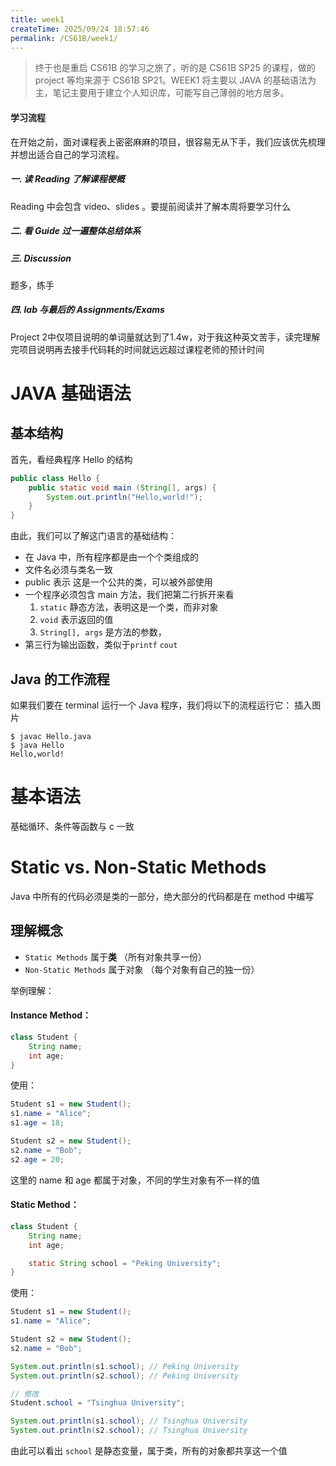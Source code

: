 ```yaml
---
title: week1
createTime: 2025/09/24 18:57:46
permalink: /CS61B/week1/
---
```


> 终于也是重启 CS61B 的学习之旅了，听的是 CS61B SP25 的课程，做的 project 等均来源于 CS61B SP21。WEEK1 将主要以 JAVA 的基础语法为主，笔记主要用于建立个人知识库，可能写自己薄弱的地方居多。

#### 学习流程
在开始之前，面对课程表上密密麻麻的项目，很容易无从下手，我们应该优先梳理并想出适合自己的学习流程。
##### 一.  读 Reading 了解课程梗概
Reading 中会包含 video、slides 。要提前阅读并了解本周将要学习什么
##### 二. 看 Guide 过一遍整体总结体系

##### 三. Discussion
题多，练手
##### 四. lab 与最后的 Assignments/Exams
 Project 2中仅项目说明的单词量就达到了1.4w，对于我这种英文苦手，读完理解完项目说明再去接手代码耗的时间就远远超过课程老师的预计时间

# JAVA 基础语法

## 基本结构

首先，看经典程序 Hello 的结构
```java
public class Hello {
	public static void main (String[], args) {
		System.out.println("Hello,world!");
	}
}
```
由此，我们可以了解这门语言的基础结构：
- 在 Java 中，所有程序都是由一个个类组成的
- 文件名必须与类名一致
- public 表示 这是一个公共的类，可以被外部使用
- 一个程序必须包含 main 方法，我们把第二行拆开来看
	1. `static` 静态方法，表明这是一个类，而非对象
	2. `void` 表示返回的值
	3. `String[], args`  是方法的参数，
- 第三行为输出函数，类似于`printf` `cout`

## Java 的工作流程

如果我们要在 terminal 运行一个 Java 程序，我们将以下的流程运行它：
插入图片

```shell
$ javac Hello.java
$ java Hello
Hello,world!
```

# 基本语法

基础循环、条件等函数与 c 一致

# Static vs. Non-Static Methods

Java 中所有的代码必须是类的一部分，绝大部分的代码都是在 method 中编写

## 理解概念

- `Static Methods` 属于**类** （所有对象共享一份）
- `Non-Static Methods` 属于对象 （每个对象有自己的独一份）

举例理解：
#### Instance Method：
```java
class Student {
    String name;
    int age;
}

```
使用：
```java
Student s1 = new Student();
s1.name = "Alice";
s1.age = 18;

Student s2 = new Student();
s2.name = "Bob";
s2.age = 20;

```
这里的 name 和 age 都属于对象，不同的学生对象有不一样的值

#### Static Method：
```java
class Student {
    String name;
    int age;

    static String school = "Peking University";
}

```
使用：
```java
Student s1 = new Student();
s1.name = "Alice";

Student s2 = new Student();
s2.name = "Bob";

System.out.println(s1.school); // Peking University
System.out.println(s2.school); // Peking University

// 修改
Student.school = "Tsinghua University";

System.out.println(s1.school); // Tsinghua University
System.out.println(s2.school); // Tsinghua University

```
由此可以看出 `school` 是静态变量，属于类，所有的对象都共享这一个值
